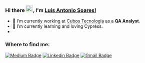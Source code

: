 ### Hi there <img src="https://github.com/TheDudeThatCode/TheDudeThatCode/blob/master/Assets/Hi.gif" width="22px">, I'm [Luis Antonio Soares!]((https://github.com/luisantoniosasilva?tab=repositories))

- 🔭 I’m currently working at [Cubos Tecnologia](https://cubos.io) as a **QA Analyst**. 
- 🌱 I’m currently learning and loving Cypress. 
- 
### Where to find me:
[![Medium Badge](https://img.shields.io/badge/-@luisantoniosasilva-000000?style=flat&labelColor=000000&logo=Medium&link=https://medium.com/@luisantoniosasilva)](https://medium.com/@luisantoniosasilva)
[![Linkedin Badge](https://img.shields.io/badge/-luisantoniosoares-blue?style=flat&logo=Linkedin&logoColor=white&link=https://www.linkedin.com/in/luis-antonio-soares-37742a165/)](https://www.linkedin.com/in/luis-antonio-soares-37742a165/)
[![Gmail Badge](https://img.shields.io/badge/-luisantoniosasilva-c14438?style=flat&logo=Gmail&logoColor=white&link=mailto:luisantoniosasilva@gmail.com)](mailto:luisantoniosasilva@gmail.com)
<br />
